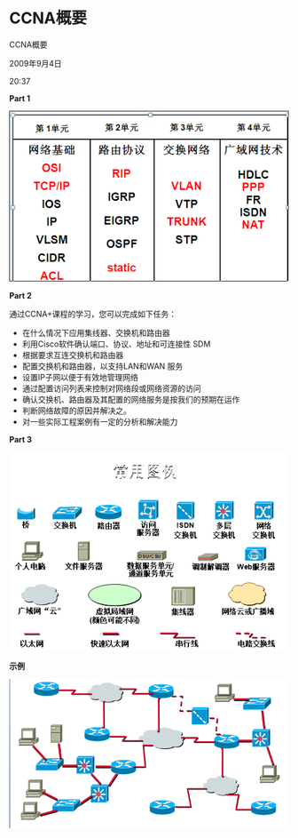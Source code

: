 # CCNA概要

CCNA概要

2009年9月4日

20:37

**Part 1**

![CCNA%E6%A6%82%E8%A6%81%208c30d06ab4e440b6b59b0704a092dc24/image1.png](CCNA概要/image1.png)

**Part 2**

通过CCNA+课程的学习，您可以完成如下任务：

- 在什么情况下应用集线器、交换机和路由器
- 利用Cisco软件确认端口、协议、地址和可连接性 SDM
- 根据要求互连交换机和路由器
- 配置交换机和路由器，以支持LAN和WAN 服务
- 设置IP子网以便于有效地管理网络
- 通过配置访问列表来控制对网络段或网络资源的访问
- 确认交换机、路由器及其配置的网络服务是按我们的预期在运作
- 判断网络故障的原因并解决之。
- 对一些实际工程案例有一定的分析和解决能力

**Part 3**

![CCNA%E6%A6%82%E8%A6%81%208c30d06ab4e440b6b59b0704a092dc24/image2.png](CCNA概要/image2.png)

**示例**

![CCNA%E6%A6%82%E8%A6%81%208c30d06ab4e440b6b59b0704a092dc24/image3.png](CCNA概要/image3.png)